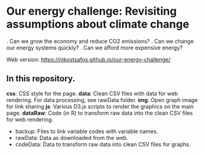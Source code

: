 # Our energy challenge: Revisiting assumptions about climate change

. Can we grow the economy and reduce CO2 emissions?
. Can we change our energy systems quickly?
. Can we afford more expensive energy?

Web version: https://nikostsafos.github.io/our-energy-challenge/

## In this repository.

**css**: CSS style for the page. 
**data**: Clean CSV files with data for web rendering. For data processing, see rawData folder. 
**img**: Open graph image for link sharing
**js**: Various D3.js scripts to render the graphics on the main page. 
**dataRaw**: Code (in R) to transform raw data into the clean CSV files for web rendering. 
- backup: Files to link variable codes with variable names. 
- rawData: Data as downloaded from the web. 
- codeData: Data to transform raw data into clean CSV files for graphs.